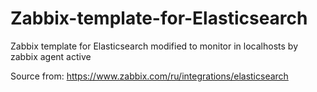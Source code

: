 # Zabbix-template-for-Elasticsearch
Zabbix template for Elasticsearch modified to monitor in localhosts by zabbix agent active

Source from: https://www.zabbix.com/ru/integrations/elasticsearch
